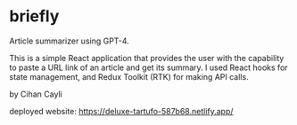 # briefly
Article summarizer using GPT-4.

This is a simple React application that provides the user with the capability to paste a URL link of an article and get its summary. I used React hooks for state management, and Redux Toolkit (RTK) for making API calls.

by Cihan Cayli

deployed website: https://deluxe-tartufo-587b68.netlify.app/
